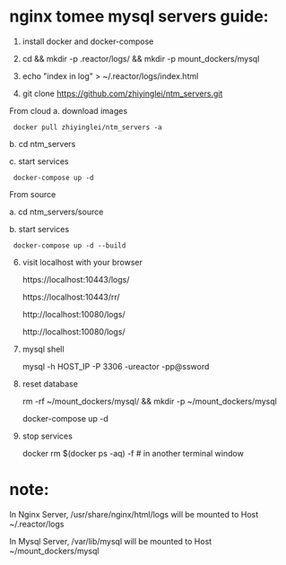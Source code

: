  

# nginx tomee mysql servers guide:

1. install docker and docker-compose

2. cd && mkdir -p .reactor/logs/ && mkdir -p mount_dockers/mysql

3. echo "index in log" > ~/.reactor/logs/index.html

4. git clone https://github.com/zhiyinglei/ntm_servers.git

From cloud
a. download images

     docker pull zhiyinglei/ntm_servers -a

b. cd ntm_servers

c. start services 
  
     docker-compose up -d
     
From source

a. cd ntm_servers/source

b. start services 
  
     docker-compose up -d --build


6. visit localhost with your browser

   https://localhost:10443/logs/

   https://localhost:10443/rr/
   
   http://localhost:10080/logs/

   http://localhost:10080/logs/


7. mysql shell
   
   mysql -h HOST_IP -P 3306 -ureactor  -pp@ssword

8. reset database
    
    rm -rf ~/mount_dockers/mysql/ && mkdir -p ~/mount_dockers/mysql
    
    docker-compose up -d

9. stop services
    
    docker rm $(docker ps -aq) -f  # in another terminal window


# note: 

   In Nginx Server, /usr/share/nginx/html/logs will be mounted to Host ~/.reactor/logs
   
   In Mysql Server, /var/lib/mysql will be mounted to Host ~/mount_dockers/mysql
